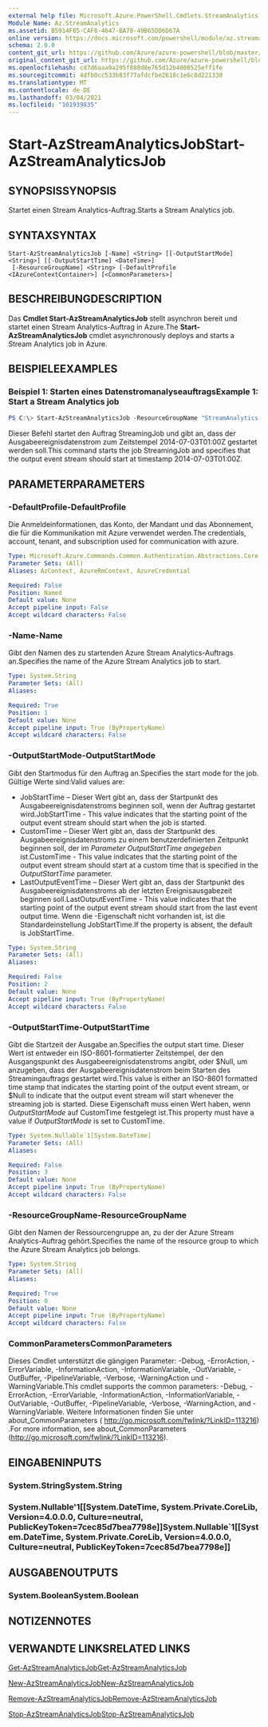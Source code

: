 ```yaml
---
external help file: Microsoft.Azure.PowerShell.Cmdlets.StreamAnalytics.dll-Help.xml
Module Name: Az.StreamAnalytics
ms.assetid: B5914F65-CAF8-4647-BA78-49B65DD6D67A
online version: https://docs.microsoft.com/powershell/module/az.streamanalytics/start-azstreamanalyticsjob
schema: 2.0.0
content_git_url: https://github.com/Azure/azure-powershell/blob/master/src/StreamAnalytics/StreamAnalytics/help/Start-AzStreamAnalyticsJob.md
original_content_git_url: https://github.com/Azure/azure-powershell/blob/master/src/StreamAnalytics/StreamAnalytics/help/Start-AzStreamAnalyticsJob.md
ms.openlocfilehash: cd7d6aaa9a295f888d8e765d12b4088525eff1fe
ms.sourcegitcommit: 4dfb0cc533b83f77afdcfbe2618c1e6c8d221330
ms.translationtype: MT
ms.contentlocale: de-DE
ms.lasthandoff: 03/04/2021
ms.locfileid: "101939835"
---
```

# <span data-ttu-id="f4e0a-101">Start-AzStreamAnalyticsJob</span><span class="sxs-lookup"><span data-stu-id="f4e0a-101">Start-AzStreamAnalyticsJob</span></span>

## <span data-ttu-id="f4e0a-102">SYNOPSIS</span><span class="sxs-lookup"><span data-stu-id="f4e0a-102">SYNOPSIS</span></span>
<span data-ttu-id="f4e0a-103">Startet einen Stream Analytics-Auftrag.</span><span class="sxs-lookup"><span data-stu-id="f4e0a-103">Starts a Stream Analytics job.</span></span>

## <span data-ttu-id="f4e0a-104">SYNTAX</span><span class="sxs-lookup"><span data-stu-id="f4e0a-104">SYNTAX</span></span>

```
Start-AzStreamAnalyticsJob [-Name] <String> [[-OutputStartMode] <String>] [[-OutputStartTime] <DateTime>]
 [-ResourceGroupName] <String> [-DefaultProfile <IAzureContextContainer>] [<CommonParameters>]
```

## <span data-ttu-id="f4e0a-105">BESCHREIBUNG</span><span class="sxs-lookup"><span data-stu-id="f4e0a-105">DESCRIPTION</span></span>
<span data-ttu-id="f4e0a-106">Das **Cmdlet Start-AzStreamAnalyticsJob** stellt asynchron bereit und startet einen Stream Analytics-Auftrag in Azure.</span><span class="sxs-lookup"><span data-stu-id="f4e0a-106">The **Start-AzStreamAnalyticsJob** cmdlet asynchronously deploys and starts a Stream Analytics job in Azure.</span></span>

## <span data-ttu-id="f4e0a-107">BEISPIELE</span><span class="sxs-lookup"><span data-stu-id="f4e0a-107">EXAMPLES</span></span>

### <span data-ttu-id="f4e0a-108">Beispiel 1: Starten eines Datenstromanalyseauftrags</span><span class="sxs-lookup"><span data-stu-id="f4e0a-108">Example 1: Start a Stream Analytics job</span></span>
```powershell
PS C:\> Start-AzStreamAnalyticsJob -ResourceGroupName "StreamAnalytics-Default-West-US" -Name "StreamingJob" -OutputStartMode "CustomTime" -OutputStartTime "2014-07-03T01:00Z"
```

<span data-ttu-id="f4e0a-109">Dieser Befehl startet den Auftrag StreamingJob und gibt an, dass der Ausgabeereignisdatenstrom zum Zeitstempel 2014-07-03T01:00Z gestartet werden soll.</span><span class="sxs-lookup"><span data-stu-id="f4e0a-109">This command starts the job StreamingJob and specifies that the output event stream should start at timestamp 2014-07-03T01:00Z.</span></span>

## <span data-ttu-id="f4e0a-110">PARAMETER</span><span class="sxs-lookup"><span data-stu-id="f4e0a-110">PARAMETERS</span></span>

### <span data-ttu-id="f4e0a-111">-DefaultProfile</span><span class="sxs-lookup"><span data-stu-id="f4e0a-111">-DefaultProfile</span></span>
<span data-ttu-id="f4e0a-112">Die Anmeldeinformationen, das Konto, der Mandant und das Abonnement, die für die Kommunikation mit Azure verwendet werden.</span><span class="sxs-lookup"><span data-stu-id="f4e0a-112">The credentials, account, tenant, and subscription used for communication with azure.</span></span>

```yaml
Type: Microsoft.Azure.Commands.Common.Authentication.Abstractions.Core.IAzureContextContainer
Parameter Sets: (All)
Aliases: AzContext, AzureRmContext, AzureCredential

Required: False
Position: Named
Default value: None
Accept pipeline input: False
Accept wildcard characters: False
```

### <span data-ttu-id="f4e0a-113">-Name</span><span class="sxs-lookup"><span data-stu-id="f4e0a-113">-Name</span></span>
<span data-ttu-id="f4e0a-114">Gibt den Namen des zu startenden Azure Stream Analytics-Auftrags an.</span><span class="sxs-lookup"><span data-stu-id="f4e0a-114">Specifies the name of the Azure Stream Analytics job to start.</span></span>

```yaml
Type: System.String
Parameter Sets: (All)
Aliases:

Required: True
Position: 1
Default value: None
Accept pipeline input: True (ByPropertyName)
Accept wildcard characters: False
```

### <span data-ttu-id="f4e0a-115">-OutputStartMode</span><span class="sxs-lookup"><span data-stu-id="f4e0a-115">-OutputStartMode</span></span>
<span data-ttu-id="f4e0a-116">Gibt den Startmodus für den Auftrag an.</span><span class="sxs-lookup"><span data-stu-id="f4e0a-116">Specifies the start mode for the job.</span></span>
<span data-ttu-id="f4e0a-117">Gültige Werte sind:</span><span class="sxs-lookup"><span data-stu-id="f4e0a-117">Valid values are:</span></span> 
- <span data-ttu-id="f4e0a-118">JobStartTime – Dieser Wert gibt an, dass der Startpunkt des Ausgabeereignisdatenstroms beginnen soll, wenn der Auftrag gestartet wird.</span><span class="sxs-lookup"><span data-stu-id="f4e0a-118">JobStartTime - This value indicates that the starting point of the output event stream should start when the job is started.</span></span>
- <span data-ttu-id="f4e0a-119">CustomTime – Dieser Wert gibt an, dass der Startpunkt des Ausgabeereignisdatenstroms zu einem benutzerdefinierten Zeitpunkt beginnen soll, der im *Parameter OutputStartTime angegeben* ist.</span><span class="sxs-lookup"><span data-stu-id="f4e0a-119">CustomTime - This value indicates that the starting point of the output event stream should start at a custom time that is specified in the *OutputStartTime* parameter.</span></span> 
 - <span data-ttu-id="f4e0a-120">LastOutputEventTime – Dieser Wert gibt an, dass der Startpunkt des Ausgabeereignisdatenstroms ab der letzten Ereignisausgabezeit beginnen soll.</span><span class="sxs-lookup"><span data-stu-id="f4e0a-120">LastOutputEventTime - This value indicates that the starting point of the output event stream should start from the last event output time.</span></span>
<span data-ttu-id="f4e0a-121">Wenn die -Eigenschaft nicht vorhanden ist, ist die Standardeinstellung JobStartTime.</span><span class="sxs-lookup"><span data-stu-id="f4e0a-121">If the property is absent, the default is JobStartTime.</span></span>

```yaml
Type: System.String
Parameter Sets: (All)
Aliases:

Required: False
Position: 2
Default value: None
Accept pipeline input: True (ByPropertyName)
Accept wildcard characters: False
```

### <span data-ttu-id="f4e0a-122">-OutputStartTime</span><span class="sxs-lookup"><span data-stu-id="f4e0a-122">-OutputStartTime</span></span>
<span data-ttu-id="f4e0a-123">Gibt die Startzeit der Ausgabe an.</span><span class="sxs-lookup"><span data-stu-id="f4e0a-123">Specifies the output start time.</span></span>
<span data-ttu-id="f4e0a-124">Dieser Wert ist entweder ein ISO-8601-formatierter Zeitstempel, der den Ausgangspunkt des Ausgabeereignisdatenstroms angibt, oder $Null, um anzugeben, dass der Ausgabeereignisdatenstrom beim Starten des Streamingauftrags gestartet wird.</span><span class="sxs-lookup"><span data-stu-id="f4e0a-124">This value is either an ISO-8601 formatted time stamp that indicates the starting point of the output event stream, or $Null to indicate that the output event stream will start whenever the streaming job is started.</span></span>
<span data-ttu-id="f4e0a-125">Diese Eigenschaft muss einen Wert haben, wenn *OutputStartMode* auf CustomTime festgelegt ist.</span><span class="sxs-lookup"><span data-stu-id="f4e0a-125">This property must have a value if *OutputStartMode* is set to CustomTime.</span></span>

```yaml
Type: System.Nullable`1[System.DateTime]
Parameter Sets: (All)
Aliases:

Required: False
Position: 3
Default value: None
Accept pipeline input: True (ByPropertyName)
Accept wildcard characters: False
```

### <span data-ttu-id="f4e0a-126">-ResourceGroupName</span><span class="sxs-lookup"><span data-stu-id="f4e0a-126">-ResourceGroupName</span></span>
<span data-ttu-id="f4e0a-127">Gibt den Namen der Ressourcengruppe an, zu der der Azure Stream Analytics-Auftrag gehört.</span><span class="sxs-lookup"><span data-stu-id="f4e0a-127">Specifies the name of the resource group to which the Azure Stream Analytics job belongs.</span></span>

```yaml
Type: System.String
Parameter Sets: (All)
Aliases:

Required: True
Position: 0
Default value: None
Accept pipeline input: True (ByPropertyName)
Accept wildcard characters: False
```

### <span data-ttu-id="f4e0a-128">CommonParameters</span><span class="sxs-lookup"><span data-stu-id="f4e0a-128">CommonParameters</span></span>
<span data-ttu-id="f4e0a-129">Dieses Cmdlet unterstützt die gängigen Parameter: -Debug, -ErrorAction, -ErrorVariable, -InformationAction, -InformationVariable, -OutVariable, -OutBuffer, -PipelineVariable, -Verbose, -WarningAction und -WarningVariable.</span><span class="sxs-lookup"><span data-stu-id="f4e0a-129">This cmdlet supports the common parameters: -Debug, -ErrorAction, -ErrorVariable, -InformationAction, -InformationVariable, -OutVariable, -OutBuffer, -PipelineVariable, -Verbose, -WarningAction, and -WarningVariable.</span></span> <span data-ttu-id="f4e0a-130">Weitere Informationen finden Sie unter about_CommonParameters ( http://go.microsoft.com/fwlink/?LinkID=113216) .</span><span class="sxs-lookup"><span data-stu-id="f4e0a-130">For more information, see about_CommonParameters (http://go.microsoft.com/fwlink/?LinkID=113216).</span></span>

## <span data-ttu-id="f4e0a-131">EINGABEN</span><span class="sxs-lookup"><span data-stu-id="f4e0a-131">INPUTS</span></span>

### <span data-ttu-id="f4e0a-132">System.String</span><span class="sxs-lookup"><span data-stu-id="f4e0a-132">System.String</span></span>

### <span data-ttu-id="f4e0a-133">System.Nullable'1[[System.DateTime, System.Private.CoreLib, Version=4.0.0.0, Culture=neutral, PublicKeyToken=7cec85d7bea7798e]]</span><span class="sxs-lookup"><span data-stu-id="f4e0a-133">System.Nullable\`1[[System.DateTime, System.Private.CoreLib, Version=4.0.0.0, Culture=neutral, PublicKeyToken=7cec85d7bea7798e]]</span></span>

## <span data-ttu-id="f4e0a-134">AUSGABEN</span><span class="sxs-lookup"><span data-stu-id="f4e0a-134">OUTPUTS</span></span>

### <span data-ttu-id="f4e0a-135">System.Boolean</span><span class="sxs-lookup"><span data-stu-id="f4e0a-135">System.Boolean</span></span>

## <span data-ttu-id="f4e0a-136">NOTIZEN</span><span class="sxs-lookup"><span data-stu-id="f4e0a-136">NOTES</span></span>

## <span data-ttu-id="f4e0a-137">VERWANDTE LINKS</span><span class="sxs-lookup"><span data-stu-id="f4e0a-137">RELATED LINKS</span></span>

[<span data-ttu-id="f4e0a-138">Get-AzStreamAnalyticsJob</span><span class="sxs-lookup"><span data-stu-id="f4e0a-138">Get-AzStreamAnalyticsJob</span></span>](./Get-AzStreamAnalyticsJob.md)

[<span data-ttu-id="f4e0a-139">New-AzStreamAnalyticsJob</span><span class="sxs-lookup"><span data-stu-id="f4e0a-139">New-AzStreamAnalyticsJob</span></span>](./New-AzStreamAnalyticsJob.md)

[<span data-ttu-id="f4e0a-140">Remove-AzStreamAnalyticsJob</span><span class="sxs-lookup"><span data-stu-id="f4e0a-140">Remove-AzStreamAnalyticsJob</span></span>](./Remove-AzStreamAnalyticsJob.md)

[<span data-ttu-id="f4e0a-141">Stop-AzStreamAnalyticsJob</span><span class="sxs-lookup"><span data-stu-id="f4e0a-141">Stop-AzStreamAnalyticsJob</span></span>](./Stop-AzStreamAnalyticsJob.md)


